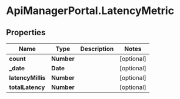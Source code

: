 # ApiManagerPortal.LatencyMetric

## Properties
Name | Type | Description | Notes
------------ | ------------- | ------------- | -------------
**count** | **Number** |  | [optional] 
**_date** | **Date** |  | [optional] 
**latencyMillis** | **Number** |  | [optional] 
**totalLatency** | **Number** |  | [optional] 


